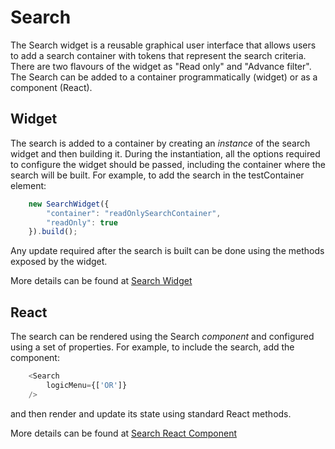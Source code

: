 # Search

The Search widget is a reusable graphical user interface that allows users to add a search container with tokens that represent the search criteria.
There are two flavours of the widget as "Read only" and "Advance filter".
The Search can be added to a container programmatically (widget) or as a component (React).

## Widget
The search is added to a container by creating an *instance* of the search widget and then building it. During the instantiation, all the options required to configure the widget should be passed, including the container where the search will be built. For example, to add the search in the testContainer element:

```javascript
    new SearchWidget({
        "container": "readOnlySearchContainer",
        "readOnly": true
    }).build();
```

Any update required after the search is built can be done using the methods exposed by the widget.

More details can be found at [Search Widget](public/assets/js/widgets/search/searchWidget.md)


## React
The search can be rendered using the Search *component* and configured using a set of properties. For example, to include the search, add the component:

```javascript
    <Search
        logicMenu={['OR']}
    />
```
and then render and update its state using standard React methods. 

More details can be found at [Search React Component](public/assets/js/widgets/search/react/search.md)